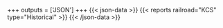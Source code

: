 +++
outputs = ['JSON']
+++
{{< json-data >}}
  {{< reports railroad="KCS" type="Historical" >}}
{{< /json-data >}}